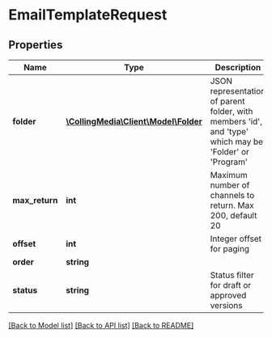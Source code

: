 # EmailTemplateRequest

## Properties
Name | Type | Description | Notes
------------ | ------------- | ------------- | -------------
**folder** | [**\CollingMedia\Client\Model\Folder**](Folder.md) | JSON representation of parent folder, with members &#39;id&#39;, and &#39;type&#39; which may be &#39;Folder&#39; or &#39;Program&#39; | [optional] 
**max_return** | **int** | Maximum number of channels to return.  Max 200, default 20 | [optional] 
**offset** | **int** | Integer offset for paging | [optional] 
**order** | **string** |  | [optional] 
**status** | **string** | Status filter for draft or approved versions | [optional] 

[[Back to Model list]](../README.md#documentation-for-models) [[Back to API list]](../README.md#documentation-for-api-endpoints) [[Back to README]](../README.md)


